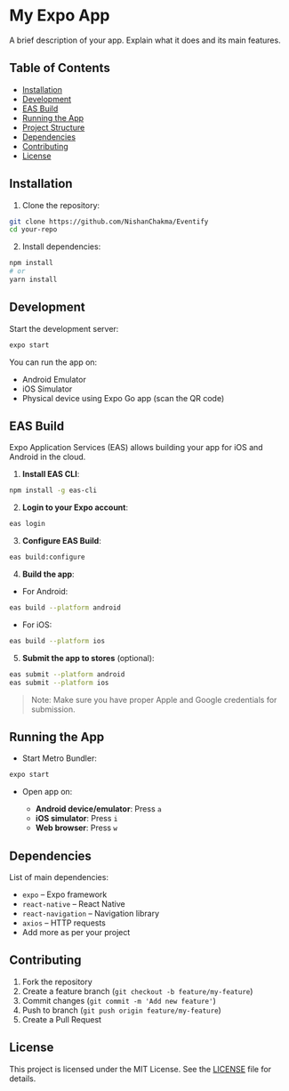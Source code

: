 # My Expo App

A brief description of your app. Explain what it does and its main features.

## Table of Contents

- [Installation](#installation)
- [Development](#development)
- [EAS Build](#eas-build)
- [Running the App](#running-the-app)
- [Project Structure](#project-structure)
- [Dependencies](#dependencies)
- [Contributing](#contributing)
- [License](#license)

## Installation

1. Clone the repository:

```bash
git clone https://github.com/NishanChakma/Eventify
cd your-repo
```

2. Install dependencies:

```bash
npm install
# or
yarn install
```


## Development

Start the development server:

```bash
expo start
```

You can run the app on:

- Android Emulator
- iOS Simulator
- Physical device using Expo Go app (scan the QR code)

## EAS Build

Expo Application Services (EAS) allows building your app for iOS and Android in the cloud.

1. **Install EAS CLI**:

```bash
npm install -g eas-cli
```

2. **Login to your Expo account**:

```bash
eas login
```

3. **Configure EAS Build**:

```bash
eas build:configure
```

4. **Build the app**:

- For Android:

```bash
eas build --platform android
```

- For iOS:

```bash
eas build --platform ios
```

5. **Submit the app to stores** (optional):

```bash
eas submit --platform android
eas submit --platform ios
```

> Note: Make sure you have proper Apple and Google credentials for submission.

## Running the App

- Start Metro Bundler:

```bash
expo start
```

- Open app on:

  - **Android device/emulator**: Press `a`
  - **iOS simulator**: Press `i`
  - **Web browser**: Press `w`

## Dependencies

List of main dependencies:

- `expo` – Expo framework
- `react-native` – React Native
- `react-navigation` – Navigation library
- `axios` – HTTP requests
- Add more as per your project

## Contributing

1. Fork the repository
2. Create a feature branch (`git checkout -b feature/my-feature`)
3. Commit changes (`git commit -m 'Add new feature'`)
4. Push to branch (`git push origin feature/my-feature`)
5. Create a Pull Request

## License

This project is licensed under the MIT License. See the [LICENSE](LICENSE) file for details.
